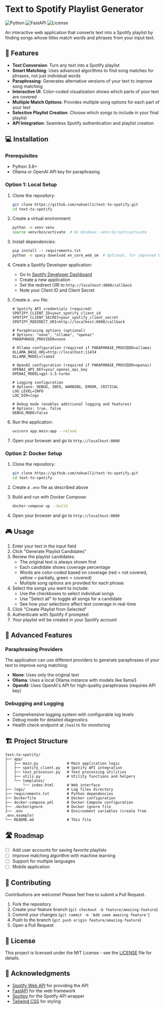 # Text to Spotify Playlist Generator

![Python](https://img.shields.io/badge/python-3.8+-blue.svg)
![FastAPI](https://img.shields.io/badge/FastAPI-0.104.1-green.svg)
![License](https://img.shields.io/badge/license-MIT-blue.svg)

An interactive web application that converts text into a Spotify playlist by finding songs whose titles match words and phrases from your input text.

## 🎵 Features

- **Text Conversion**: Turn any text into a Spotify playlist
- **Smart Matching**: Uses advanced algorithms to find song matches for phrases, not just individual words
- **Paraphrasing**: Generates alternative versions of your text to improve song matching
- **Interactive UI**: Color-coded visualization shows which parts of your text are covered
- **Multiple Match Options**: Provides multiple song options for each part of your text
- **Selective Playlist Creation**: Choose which songs to include in your final playlist
- **API Integration**: Seamless Spotify authentication and playlist creation


## 💻 Installation

### Prerequisites

- Python 3.8+
- Ollama or OpenAI API key for paraphrasing

### Option 1: Local Setup

1. Clone the repository:
   ```bash
   git clone https://github.com/nahuell1/text-to-spotify.git
   cd text-to-spotify
   ```

2. Create a virtual environment:
   ```bash
   python -m venv venv
   source venv/bin/activate  # On Windows: venv\Scripts\activate
   ```

3. Install dependencies:
   ```bash
   pip install -r requirements.txt
   python -m spacy download en_core_web_sm  # Optional, for improved text processing
   ```

4. Create a Spotify Developer application:
   - Go to [Spotify Developer Dashboard](https://developer.spotify.com/dashboard)
   - Create a new application
   - Set the redirect URI to `http://localhost:8000/callback`
   - Note your Client ID and Client Secret

5. Create a `.env` file:
   ```
   # Spotify API credentials (required)
   SPOTIPY_CLIENT_ID=your_spotify_client_id
   SPOTIPY_CLIENT_SECRET=your_spotify_client_secret
   SPOTIPY_REDIRECT_URI=http://localhost:8000/callback

   # Paraphrasing options (optional)
   # Options: "none", "ollama", "openai"
   PARAPHRASE_PROVIDER=none

   # Ollama configuration (required if PARAPHRASE_PROVIDER=ollama)
   OLLAMA_BASE_URL=http://localhost:11434
   OLLAMA_MODEL=llama3

   # OpenAI configuration (required if PARAPHRASE_PROVIDER=openai)
   OPENAI_API_KEY=your_openai_api_key
   OPENAI_MODEL=gpt-3.5-turbo

   # Logging configuration
   # Options: DEBUG, INFO, WARNING, ERROR, CRITICAL
   LOG_LEVEL=INFO
   LOG_DIR=logs

   # Debug mode (enables additional logging and features)
   # Options: true, false
   DEBUG_MODE=false
   ```

6. Run the application:
   ```bash
   uvicorn app.main:app --reload
   ```

7. Open your browser and go to `http://localhost:8000`

### Option 2: Docker Setup

1. Clone the repository:
   ```bash
   git clone https://github.com/nahuell1/text-to-spotify.git
   cd text-to-spotify
   ```

2. Create a `.env` file as described above

3. Build and run with Docker Compose:
   ```bash
   docker-compose up --build
   ```

4. Open your browser and go to `http://localhost:8000`

## 🎮 Usage

1. Enter your text in the input field
2. Click "Generate Playlist Candidates"
3. Review the playlist candidates:
   - The original text is always shown first
   - Each candidate shows coverage percentage
   - Words are color-coded based on coverage (red = not covered, yellow = partially, green = covered)
   - Multiple song options are provided for each phrase
4. Select the songs you want to include:
   - Use the checkboxes to select individual songs
   - Use "Select all" to toggle all songs for a candidate
   - See how your selections affect text coverage in real-time
5. Click "Create Playlist from Selected"
6. Authenticate with Spotify if prompted
7. Your playlist will be created in your Spotify account

## 🔄 Advanced Features

### Paraphrasing Providers

The application can use different providers to generate paraphrases of your text to improve song matching:

- **None**: Uses only the original text
- **Ollama**: Uses a local Ollama instance with models like llama3
- **OpenAI**: Uses OpenAI's API for high-quality paraphrases (requires API key)

### Debugging and Logging

- Comprehensive logging system with configurable log levels
- Debug mode for detailed diagnostics
- Health check endpoint at `/health` for monitoring

## 🏗️ Project Structure

```
text-to-spotify/
├── app/
│   ├── main.py             # Main application logic
│   ├── spotify_client.py   # Spotify API integration
│   ├── text_processor.py   # Text processing utilities
│   ├── utils.py            # Utility functions and helpers
│   └── templates/
│       └── index.html      # Web interface
├── logs/                   # Log files directory
├── requirements.txt        # Python dependencies
├── Dockerfile              # Docker configuration
├── docker-compose.yml      # Docker Compose configuration
├── .dockerignore           # Docker ignore file
├── .env                    # Environment variables (create from .env.example)
└── README.md               # This file
```

## 🛣️ Roadmap

- [ ] Add user accounts for saving favorite playlists
- [ ] Improve matching algorithm with machine learning
- [ ] Support for multiple languages
- [ ] Mobile application

## 🤝 Contributing

Contributions are welcome! Please feel free to submit a Pull Request.

1. Fork the repository
2. Create your feature branch (`git checkout -b feature/amazing-feature`)
3. Commit your changes (`git commit -m 'Add some amazing feature'`)
4. Push to the branch (`git push origin feature/amazing-feature`)
5. Open a Pull Request

## 📜 License

This project is licensed under the MIT License - see the [LICENSE](LICENSE) file for details.

## 🙏 Acknowledgments

- [Spotify Web API](https://developer.spotify.com/documentation/web-api/) for providing the API
- [FastAPI](https://fastapi.tiangolo.com/) for the web framework
- [Spotipy](https://spotipy.readthedocs.io/) for the Spotify API wrapper
- [Tailwind CSS](https://tailwindcss.com/) for styling
